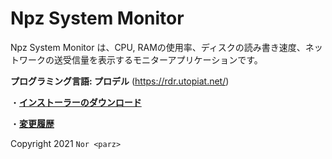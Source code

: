 # Npz System Monitor
Npz System Monitor は、CPU, RAMの使用率、ディスクの読み書き速度、ネットワークの送受信量を表示するモニターアプリケーションです。

**プログラミング言語: プロデル** (https://rdr.utopiat.net/)

・[**インストーラーのダウンロード**](https://github.com/Milkeyyy/npz-system-monitor/raw/main/Package/0_Installer/NpzSystemMonitor-OnlineInstaller.exe "インストーラーのダウンロード")

・[**変更履歴**](https://raw.githubusercontent.com/Milkeyyy/npz-system-monitor/main/Changelog.txt "変更履歴を表示")

Copyright 2021 `Nor <parz>`
